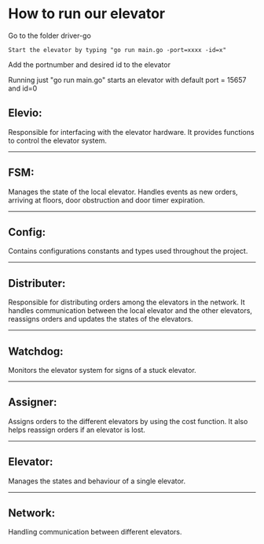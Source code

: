 How to run our elevator
======================

Go to the folder driver-go
```
Start the elevator by typing "go run main.go -port=xxxx -id=x"
```
Add the portnumber and desired id to the elevator

Running just "go run main.go" starts an elevator with default port = 15657 and id=0

Elevio: 
---
Responsible for interfacing with the elevator hardware. It provides functions to control the elevator system. 

---
FSM:
---
Manages the state of the local elevator. Handles events as new orders, arriving at floors, door obstruction and door timer 
expiration. 

---
Config: 
---
Contains configurations constants and types used throughout the project. 

---
Distributer: 
---
Responsible for distributing orders among the elevators in the network. It handles communication between the local elevator and the other elevators, reassigns orders and updates the states of the elevators. 

---
Watchdog: 
---
Monitors the elevator system for signs of a stuck elevator. 

---

Assigner: 
---
Assigns orders to the different elevators by using the cost function. It also helps reassign orders if an elevator is lost. 

---
Elevator: 
---
Manages the states and behaviour of a single elevator. 

---
Network: 
---
Handling communication between different elevators. 